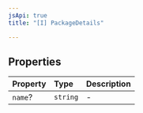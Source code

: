 ```yaml
---
jsApi: true
title: "[I] PackageDetails"

---
```

## Properties

| Property | Type | Description |
| :------ | :------ | :------ |
| `name`? | `string` | - |
